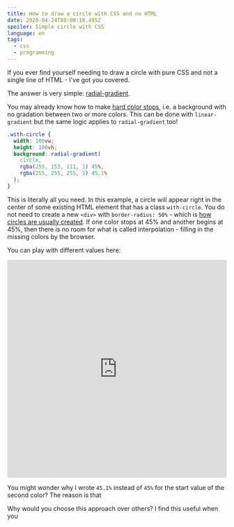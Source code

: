 ```yaml
---
title: How to draw a circle with CSS and no HTML
date: 2020-04-24T08:00:18.495Z
spoiler: Simple circle with CSS
language: en
tags:
  - css
  - programming
---
```

If you ever find yourself needing to draw a circle with pure CSS and not a single line of HTML - I've got you covered.

The answer is very simple: [radial-gradient](https://developer.mozilla.org/en-US/docs/Web/CSS/radial-gradient).

You may already know how to make [hard color stops](https://css-tricks.com/snippets/css/css-linear-gradient/#article-header-id-4), i.e. a background with no gradation between two or more colors. This can be done with `linear-gradient` but the same logic applies to `radial-gradient` too!

```css
.with-circle {
  width: 100vw;
  height: 100vh;
  background: radial-gradient(
    circle,
    rgba(255, 153, 111, 1) 45%,
    rgba(255, 255, 255, 1) 45.1%
  );
}
```

This is literally all you need. In this example, a circle will appear right in the center of some existing HTML element that has a class `with-circle`. You do not need to create a new `<div>` with `border-radius: 50%` - which is [how circles are usually created](https://codesandbox.io/s/html-circle-wix0k).
If one color stops at 45% and another begins at 45%, then there is no room for what is called interpolation - filling in the missing colors by the browser. 

You can play with different values here:

<iframe
     src="https://codesandbox.io/embed/gradient-only-circle-ys3nf?fontsize=14&hidenavigation=1&module=%2Fsrc%2Fstyles.css&theme=dark"
     style="width:100%; height:500px; border:0; border-radius: 4px; overflow:hidden;"
     title="gradient-only-circle"
     allow="accelerometer; ambient-light-sensor; camera; encrypted-media; geolocation; gyroscope; hid; microphone; midi; payment; usb; vr"
     sandbox="allow-forms allow-modals allow-popups allow-presentation allow-same-origin allow-scripts"
   ></iframe>

You might wonder why I wrote `45.1%` instead of `45%` for the start value of the second color? The reason is that 

Why would you choose this approach over others? I find this useful when you 


